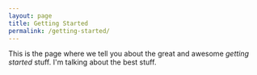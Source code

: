 ```yaml
---
layout: page
title: Getting Started
permalink: /getting-started/
---
```


This is the page where we tell you about the great and awesome _getting started_ stuff. I'm talking about the best stuff.